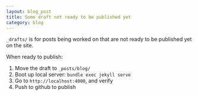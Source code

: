 ```yaml
---
layout: blog_post
title: Some draft not ready to be published yet
category: blog
---
```


`_drafts/` is for posts being worked on that are not ready to be published yet on the site.

When ready to publish:

1. Move the draft to `_posts/blog/`
2. Boot up local server: `bundle exec jekyll serve`
3. Go to `http://localhost:4000`, and verify
4. Push to github to publish